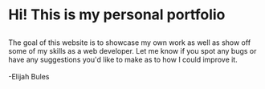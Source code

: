 # Hi! This is my personal portfolio
## 
The goal of this website is to showcase my own work as well as show off some of my skills as a web developer. Let me know if you spot any bugs or have any suggestions you'd like to make as to how I could improve it. </br></br>
-Elijah Bules
